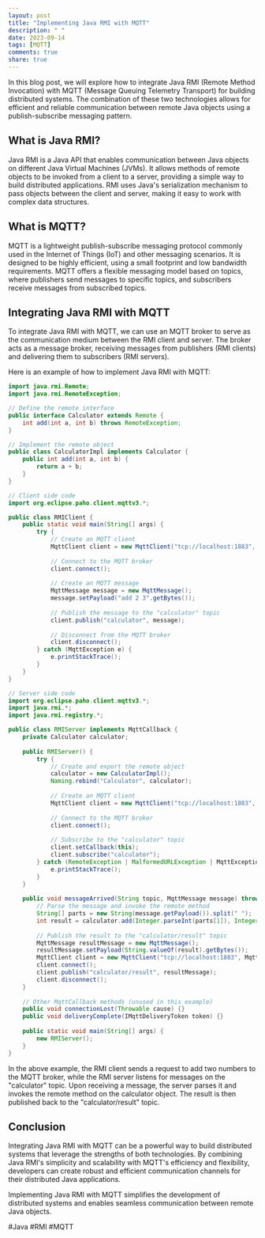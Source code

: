 ```yaml
---
layout: post
title: "Implementing Java RMI with MQTT"
description: " "
date: 2023-09-14
tags: [MQTT]
comments: true
share: true
---
```


In this blog post, we will explore how to integrate Java RMI (Remote Method Invocation) with MQTT (Message Queuing Telemetry Transport) for building distributed systems. The combination of these two technologies allows for efficient and reliable communication between remote Java objects using a publish-subscribe messaging pattern.

## What is Java RMI?

Java RMI is a Java API that enables communication between Java objects on different Java Virtual Machines (JVMs). It allows methods of remote objects to be invoked from a client to a server, providing a simple way to build distributed applications. RMI uses Java's serialization mechanism to pass objects between the client and server, making it easy to work with complex data structures.

## What is MQTT?

MQTT is a lightweight publish-subscribe messaging protocol commonly used in the Internet of Things (IoT) and other messaging scenarios. It is designed to be highly efficient, using a small footprint and low bandwidth requirements. MQTT offers a flexible messaging model based on topics, where publishers send messages to specific topics, and subscribers receive messages from subscribed topics.

## Integrating Java RMI with MQTT

To integrate Java RMI with MQTT, we can use an MQTT broker to serve as the communication medium between the RMI client and server. The broker acts as a message broker, receiving messages from publishers (RMI clients) and delivering them to subscribers (RMI servers).

Here is an example of how to implement Java RMI with MQTT:

```java
import java.rmi.Remote;
import java.rmi.RemoteException;

// Define the remote interface
public interface Calculator extends Remote {
    int add(int a, int b) throws RemoteException;
}

// Implement the remote object
public class CalculatorImpl implements Calculator {
    public int add(int a, int b) {
        return a + b;
    }
}

// Client side code
import org.eclipse.paho.client.mqttv3.*;

public class RMIClient {
    public static void main(String[] args) {
        try {
            // Create an MQTT client
            MqttClient client = new MqttClient("tcp://localhost:1883", MqttClient.generateClientId());
            
            // Connect to the MQTT broker
            client.connect();
            
            // Create an MQTT message
            MqttMessage message = new MqttMessage();
            message.setPayload("add 2 3".getBytes());
            
            // Publish the message to the "calculator" topic
            client.publish("calculator", message);
            
            // Disconnect from the MQTT broker
            client.disconnect();
        } catch (MqttException e) {
            e.printStackTrace();
        }
    }
}

// Server side code
import org.eclipse.paho.client.mqttv3.*;
import java.rmi.*;
import java.rmi.registry.*;

public class RMIServer implements MqttCallback {
    private Calculator calculator;
    
    public RMIServer() {
        try {
            // Create and export the remote object
            calculator = new CalculatorImpl();
            Naming.rebind("Calculator", calculator);
            
            // Create an MQTT client
            MqttClient client = new MqttClient("tcp://localhost:1883", MqttClient.generateClientId());
            
            // Connect to the MQTT broker
            client.connect();
            
            // Subscribe to the "calculator" topic
            client.setCallback(this);
            client.subscribe("calculator");
        } catch (RemoteException | MalformedURLException | MqttException e) {
            e.printStackTrace();
        }
    }
    
    public void messageArrived(String topic, MqttMessage message) throws MqttException {
        // Parse the message and invoke the remote method
        String[] parts = new String(message.getPayload()).split(" ");
        int result = calculator.add(Integer.parseInt(parts[1]), Integer.parseInt(parts[2]));
        
        // Publish the result to the "calculator/result" topic
        MqttMessage resultMessage = new MqttMessage();
        resultMessage.setPayload(String.valueOf(result).getBytes());
        MqttClient client = new MqttClient("tcp://localhost:1883", MqttClient.generateClientId());
        client.connect();
        client.publish("calculator/result", resultMessage);
        client.disconnect();
    }
    
    // Other MqttCallback methods (unused in this example)
    public void connectionLost(Throwable cause) {}
    public void deliveryComplete(IMqttDeliveryToken token) {}
    
    public static void main(String[] args) {
        new RMIServer();
    }
}
```

In the above example, the RMI client sends a request to add two numbers to the MQTT broker, while the RMI server listens for messages on the "calculator" topic. Upon receiving a message, the server parses it and invokes the remote method on the calculator object. The result is then published back to the "calculator/result" topic.

## Conclusion

Integrating Java RMI with MQTT can be a powerful way to build distributed systems that leverage the strengths of both technologies. By combining Java RMI's simplicity and scalability with MQTT's efficiency and flexibility, developers can create robust and efficient communication channels for their distributed Java applications.

Implementing Java RMI with MQTT simplifies the development of distributed systems and enables seamless communication between remote Java objects.

#Java #RMI #MQTT